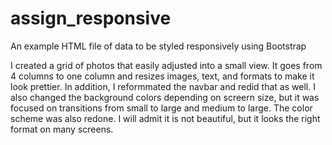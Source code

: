# assign_responsive
An example HTML file of data to be styled responsively using Bootstrap

I created a grid of photos that easily adjusted into a small view. It goes from 4 columns to one column and resizes images, text, and formats to make it look prettier.
In addition, I reformmated the navbar and redid that as well. I also changed the background colors depending on screern size, but it was focused on transitions
from small to large and medium to large. The color scheme was also redone. I will admit it is not beautiful,
but it looks the right format on many screens.